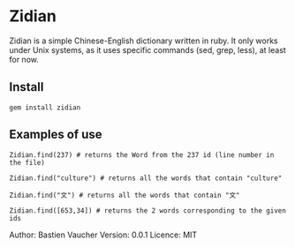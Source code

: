 Zidian
======

Zidian is a simple Chinese-English dictionary written in ruby.
It only works under Unix systems, as it uses specific commands (sed, grep, less), at least for now.

Install
---------

    gem install zidian

Examples of use
--------------
 
    Zidian.find(237) # returns the Word from the 237 id (line number in the file)

    Zidian.find("culture") # returns all the words that contain "culture"

    Zidian.find("文") # returns all the words that contain "文"

    Zidian.find([653,34]) # returns the 2 words corresponding to the given ids
 
Author:   Bastien Vaucher
Version:  0.0.1
Licence:  MIT